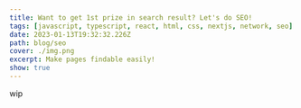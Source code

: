 ```yaml
---
title: Want to get 1st prize in search result? Let's do SEO!
tags: [javascript, typescript, react, html, css, nextjs, network, seo]
date: 2023-01-13T19:32:32.226Z
path: blog/seo
cover: ./img.png
excerpt: Make pages findable easily! 
show: true
---
```


wip
